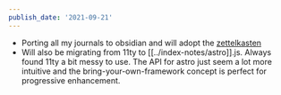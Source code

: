 ```yaml
---
publish_date: '2021-09-21'
---
```


- Porting all my journals to obsidian and will adopt the [zettelkasten](../index-notes/zettelkasten.md)
- Will also be migrating from 11ty to [[../index-notes/astro]].js. Always found 11ty a bit messy to use. The API for astro just seem a lot more intuitive and the bring-your-own-framework concept is perfect for progressive enhancement.
